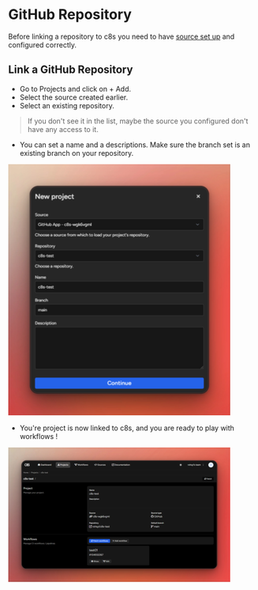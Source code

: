 # GitHub Repository

Before linking a repository to c8s you need to have [source set up](Create-a-new-source.md) and configured correctly.

## Link a GitHub Repository

- Go to <ui-path>Projects</ui-path> and click on <control>+ Add</control>.
- Select the source created earlier.
- Select an existing repository.

> <tip>If you don't see it in the list, maybe the source you configured don't have any access to it.</tip>

- You can set a name and a descriptions. Make sure the branch set is an existing branch on your repository.

<img alt="c8s-create-project-modal-1.png" src="./assets/c8s-create-project-modal-1.jpeg" width="450" class="center"/>

- You're project is now linked to c8s, and you are ready to play with workflows !

<img alt="c8s-create-project-review.png" src="./assets/c8s-create-project-review.jpeg" width="450" class="center"/>




